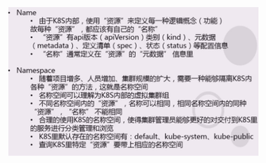 ![image-20220516192028904](%E4%BB%80%E4%B9%88%E6%98%AFName%E5%92%8CNameSpace.assets/image-20220516192028904.png)